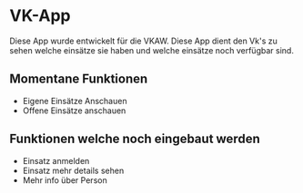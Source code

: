# VK-App
Diese App wurde entwickelt für die VKAW. Diese App dient den Vk's zu sehen welche einsätze sie haben und welche einsätze noch verfügbar sind.

## Momentane Funktionen
- Eigene Einsätze Anschauen
- Offene Einsätze anschauen

## Funktionen welche noch eingebaut werden
- Einsatz anmelden
- Einsatz mehr details sehen
- Mehr info über Person

